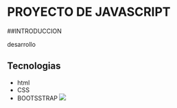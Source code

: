 
# PROYECTO DE JAVASCRIPT

##INTRODUCCION

desarrollo

## Tecnologias

- html
- CSS
- BOOTSSTRAP
[![](https://play-lh.googleusercontent.com/rfWOJQVBHoAZ_B43v0ySFlLmJBLtksVGAxGaFRh2ex4nOmNQ86qzG4sYWV63IKrXlvI=w240-h480-rw)](https://play-lh.googleusercontent.com/rfWOJQVBHoAZ_B43v0ySFlLmJBLtksVGAxGaFRh2ex4nOmNQ86qzG4sYWV63IKrXlvI=w240-h480-rw)